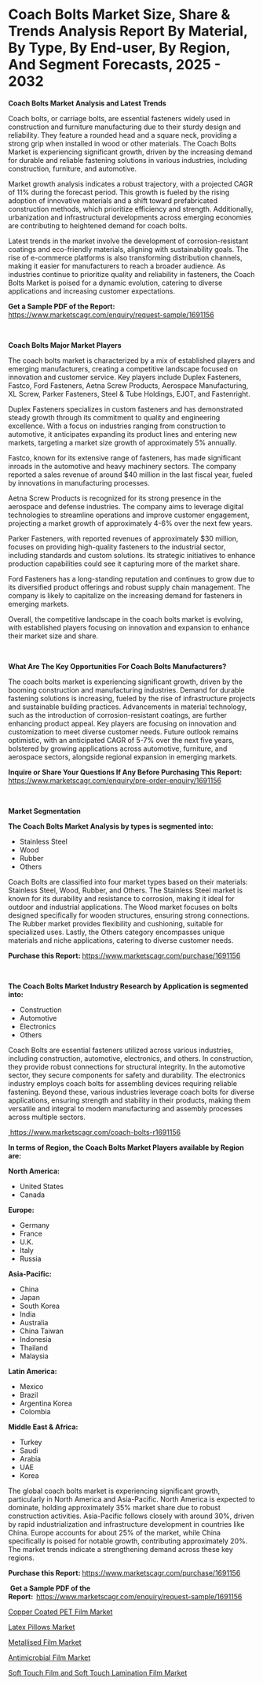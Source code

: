 <p><h1>Coach Bolts Market Size, Share & Trends Analysis Report By Material, By Type, By End-user, By Region, And Segment Forecasts, 2025 - 2032</h1></p><p><strong>Coach Bolts Market Analysis and Latest Trends</strong></p>
<p><p>Coach bolts, or carriage bolts, are essential fasteners widely used in construction and furniture manufacturing due to their sturdy design and reliability. They feature a rounded head and a square neck, providing a strong grip when installed in wood or other materials. The Coach Bolts Market is experiencing significant growth, driven by the increasing demand for durable and reliable fastening solutions in various industries, including construction, furniture, and automotive.</p><p>Market growth analysis indicates a robust trajectory, with a projected CAGR of 11% during the forecast period. This growth is fueled by the rising adoption of innovative materials and a shift toward prefabricated construction methods, which prioritize efficiency and strength. Additionally, urbanization and infrastructural developments across emerging economies are contributing to heightened demand for coach bolts.</p><p>Latest trends in the market involve the development of corrosion-resistant coatings and eco-friendly materials, aligning with sustainability goals. The rise of e-commerce platforms is also transforming distribution channels, making it easier for manufacturers to reach a broader audience. As industries continue to prioritize quality and reliability in fasteners, the Coach Bolts Market is poised for a dynamic evolution, catering to diverse applications and increasing customer expectations.</p></p>
<p><strong>Get a Sample PDF of the Report:&nbsp;</strong> <a href="https://www.marketscagr.com/enquiry/request-sample/1691156?utm_campaign=1905&utm_medium=2&utm_source=Github&utm_content=ia&utm_term=26032025&utm_id=coach-bolts">https://www.marketscagr.com/enquiry/request-sample/1691156</a></p>
<p>&nbsp;</p>
<p><strong>Coach Bolts Major Market Players</strong></p>
<p><p>The coach bolts market is characterized by a mix of established players and emerging manufacturers, creating a competitive landscape focused on innovation and customer service. Key players include Duplex Fasteners, Fastco, Ford Fasteners, Aetna Screw Products, Aerospace Manufacturing, XL Screw, Parker Fasteners, Steel & Tube Holdings, EJOT, and Fastenright.</p><p>Duplex Fasteners specializes in custom fasteners and has demonstrated steady growth through its commitment to quality and engineering excellence. With a focus on industries ranging from construction to automotive, it anticipates expanding its product lines and entering new markets, targeting a market size growth of approximately 5% annually.</p><p>Fastco, known for its extensive range of fasteners, has made significant inroads in the automotive and heavy machinery sectors. The company reported a sales revenue of around $40 million in the last fiscal year, fueled by innovations in manufacturing processes.</p><p>Aetna Screw Products is recognized for its strong presence in the aerospace and defense industries. The company aims to leverage digital technologies to streamline operations and improve customer engagement, projecting a market growth of approximately 4-6% over the next few years.</p><p>Parker Fasteners, with reported revenues of approximately $30 million, focuses on providing high-quality fasteners to the industrial sector, including standards and custom solutions. Its strategic initiatives to enhance production capabilities could see it capturing more of the market share.</p><p>Ford Fasteners has a long-standing reputation and continues to grow due to its diversified product offerings and robust supply chain management. The company is likely to capitalize on the increasing demand for fasteners in emerging markets.</p><p>Overall, the competitive landscape in the coach bolts market is evolving, with established players focusing on innovation and expansion to enhance their market size and share.</p></p>
<p>&nbsp;</p>
<p><strong>What Are The Key Opportunities For Coach Bolts Manufacturers?</strong></p>
<p><p>The coach bolts market is experiencing significant growth, driven by the booming construction and manufacturing industries. Demand for durable fastening solutions is increasing, fueled by the rise of infrastructure projects and sustainable building practices. Advancements in material technology, such as the introduction of corrosion-resistant coatings, are further enhancing product appeal. Key players are focusing on innovation and customization to meet diverse customer needs. Future outlook remains optimistic, with an anticipated CAGR of 5-7% over the next five years, bolstered by growing applications across automotive, furniture, and aerospace sectors, alongside regional expansion in emerging markets.</p></p>
<p><strong>Inquire or Share Your Questions If Any Before Purchasing This Report:</strong> <a href="https://www.marketscagr.com/enquiry/pre-order-enquiry/1691156?utm_campaign=1905&utm_medium=2&utm_source=Github&utm_content=ia&utm_term=26032025&utm_id=coach-bolts">https://www.marketscagr.com/enquiry/pre-order-enquiry/1691156</a></p>
<p>&nbsp;</p>
<p><strong>Market Segmentation</strong></p>
<p><strong>The Coach Bolts Market Analysis by types is segmented into:</strong></p>
<p><ul><li>Stainless Steel</li><li>Wood</li><li>Rubber</li><li>Others</li></ul></p>
<p><p>Coach Bolts are classified into four market types based on their materials: Stainless Steel, Wood, Rubber, and Others. The Stainless Steel market is known for its durability and resistance to corrosion, making it ideal for outdoor and industrial applications. The Wood market focuses on bolts designed specifically for wooden structures, ensuring strong connections. The Rubber market provides flexibility and cushioning, suitable for specialized uses. Lastly, the Others category encompasses unique materials and niche applications, catering to diverse customer needs.</p></p>
<p><strong>Purchase this Report:&nbsp;</strong><a href="https://www.marketscagr.com/purchase/1691156?utm_campaign=1905&utm_medium=2&utm_source=Github&utm_content=ia&utm_term=26032025&utm_id=coach-bolts">https://www.marketscagr.com/purchase/1691156</a></p>
<p>&nbsp;</p>
<p><strong>The Coach Bolts Market Industry Research by Application is segmented into:</strong></p>
<p><ul><li>Construction</li><li>Automotive</li><li>Electronics</li><li>Others</li></ul></p>
<p><p>Coach Bolts are essential fasteners utilized across various industries, including construction, automotive, electronics, and others. In construction, they provide robust connections for structural integrity. In the automotive sector, they secure components for safety and durability. The electronics industry employs coach bolts for assembling devices requiring reliable fastening. Beyond these, various industries leverage coach bolts for diverse applications, ensuring strength and stability in their products, making them versatile and integral to modern manufacturing and assembly processes across multiple sectors.</p></p>
<p><a href="https://www.marketscagr.com/coach-bolts-r1691156?utm_campaign=1905&utm_medium=2&utm_source=Github&utm_content=ia&utm_term=26032025&utm_id=coach-bolts">&nbsp;https://www.marketscagr.com/coach-bolts-r1691156</a></p>
<p><strong>In terms of Region, the Coach Bolts Market Players available by Region are:</strong></p>
<p>
    <p> <strong> North America: </strong>
        <ul>
            <li>United States</li>
            <li>Canada</li>
        </ul>
        </p> 
    <p> <strong> Europe: </strong>
        <ul>
            <li>Germany</li>
            <li>France</li>
            <li>U.K.</li>
            <li>Italy</li>
            <li>Russia</li>
        </ul>
        </p> 
    <p> <strong> Asia-Pacific: </strong>
        <ul>
            <li>China</li>
            <li>Japan</li>
            <li>South Korea</li>
            <li>India</li>
            <li>Australia</li>
            <li>China Taiwan</li>
            <li>Indonesia</li>
            <li>Thailand</li>
            <li>Malaysia</li>
        </ul>
        </p> 
    <p> <strong> Latin America: </strong>
        <ul>
            <li>Mexico</li>
            <li>Brazil</li>
            <li>Argentina Korea</li>
            <li>Colombia</li>
        </ul>
        </p> 
    <p> <strong> Middle East & Africa: </strong>
        <ul>
            <li>Turkey</li>
            <li>Saudi</li>
            <li>Arabia</li>
            <li>UAE</li>
            <li>Korea</li>
        </ul>
    </p>
    </p>
<p><p>The global coach bolts market is experiencing significant growth, particularly in North America and Asia-Pacific. North America is expected to dominate, holding approximately 35% market share due to robust construction activities. Asia-Pacific follows closely with around 30%, driven by rapid industrialization and infrastructure development in countries like China. Europe accounts for about 25% of the market, while China specifically is poised for notable growth, contributing approximately 20%. The market trends indicate a strengthening demand across these key regions.</p></p>
<p><strong>Purchase this Report: </strong><a href="https://www.marketscagr.com/purchase/1691156?utm_campaign=1905&utm_medium=2&utm_source=Github&utm_content=ia&utm_term=26032025&utm_id=coach-bolts">https://www.marketscagr.com/purchase/1691156</a></p>
<p>&nbsp;<strong>Get a Sample PDF of the Report:&nbsp;&nbsp;</strong><a href="https://www.marketscagr.com/enquiry/request-sample/1691156?utm_campaign=1905&utm_medium=2&utm_source=Github&utm_content=ia&utm_term=26032025&utm_id=coach-bolts">https://www.marketscagr.com/enquiry/request-sample/1691156</a></p>
<p><strong></strong></p>
<p><p><a href="https://github.com/mukaithaisia/Market-Research-Report-List-1/blob/main/copper-coated-pet-film-market.md?utm_campaign=1905&utm_medium=2&utm_source=Github&utm_content=ia&utm_term=26032025&utm_id=coach-bolts">Copper Coated PET Film Market</a></p><p><a href="https://github.com/failarustic/Market-Research-Report-List-1/blob/main/latex-pillows-market.md?utm_campaign=1905&utm_medium=2&utm_source=Github&utm_content=ia&utm_term=26032025&utm_id=coach-bolts">Latex Pillows Market</a></p><p><a href="https://github.com/hiwanatalak/Market-Research-Report-List-1/blob/main/metallised-film-market.md?utm_campaign=1905&utm_medium=2&utm_source=Github&utm_content=ia&utm_term=26032025&utm_id=coach-bolts">Metallised Film Market</a></p><p><a href="https://github.com/thatejanet4y/Market-Research-Report-List-1/blob/main/antimicrobial-film-market.md?utm_campaign=1905&utm_medium=2&utm_source=Github&utm_content=ia&utm_term=26032025&utm_id=coach-bolts">Antimicrobial Film Market</a></p><p><a href="https://github.com/claracpegios/Market-Research-Report-List-1/blob/main/soft-touch-film-and-soft-touch-lamination-film-market.md?utm_campaign=1905&utm_medium=2&utm_source=Github&utm_content=ia&utm_term=26032025&utm_id=coach-bolts">Soft Touch Film and Soft Touch Lamination Film Market</a></p></p>